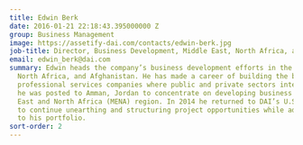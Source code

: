 ```yaml
---
title: Edwin Berk
date: 2016-01-21 22:18:43.395000000 Z
group: Business Management
image: https://assetify-dai.com/contacts/edwin-berk.jpg
job-title: Director, Business Development, Middle East, North Africa, and Afghanistan
email: edwin_berk@dai.com
summary: Edwin heads the company’s business development efforts in the Middle East,
  North Africa, and Afghanistan. He has made a career of building the businesses of
  professional services companies where public and private sectors intersect. In 2012,
  he was posted to Amman, Jordan to concentrate on developing business in the Middle
  East and North Africa (MENA) region. In 2014 he returned to DAI’s U.S. headquarters
  to continue unearthing and structuring project opportunities while adding Afghanistan
  to his portfolio.
sort-order: 2
---
```


